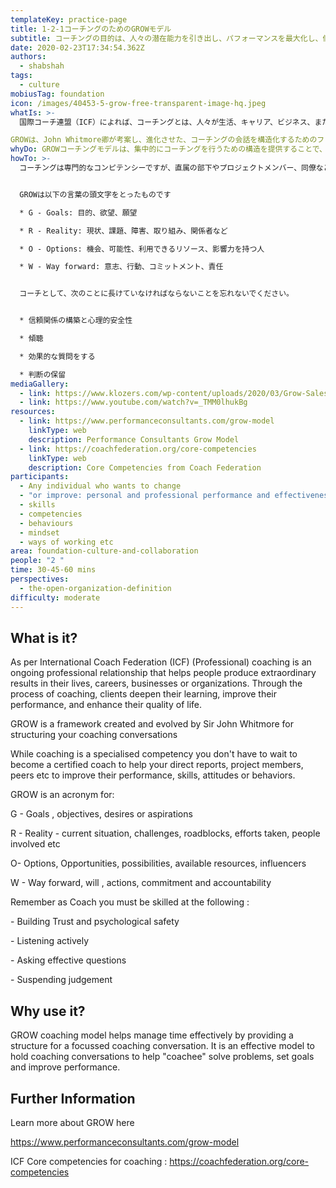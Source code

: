 ```yaml
---
templateKey: practice-page
title: 1-2-1コーチングのためのGROWモデル
subtitle: コーチングの目的は、人々の潜在能力を引き出し、パフォーマンスを最大化し、個人的および専門的な開発を促進することです。ここでは、コーチングのやり取りを構成するためのツールを紹介します。
date: 2020-02-23T17:34:54.362Z
authors:
  - shabshah
tags:
  - culture
mobiusTag: foundation
icon: /images/40453-5-grow-free-transparent-image-hq.jpeg
whatIs: >-
  国際コーチ連盟（ICF）によれば、コーチングとは、人々が生活、キャリア、ビジネス、または組織において並外れた結果を生み出すことを支援する継続的な専門的関係であるとされています。コーチングのプロセスを通じて、クライアントは学びを深め、パフォーマンスを向上させ、生活の質を高めることができます。

GROWは、John Whitmore卿が考案し、進化させた、コーチングの会話を構造化するためのフレームワークです。
whyDo: GROWコーチングモデルは、集中的にコーチングを行うための構造を提供することで、時間を効果的に管理することができます。コーチが問題を解決し、目標を設定し、パフォーマンスを向上させるための会話を行うための効果的なモデルです。
howTo: >-
  コーチングは専門的なコンピテンシーですが、直属の部下やプロジェクトメンバー、同僚などのパフォーマンス、スキル、態度、行動を向上させるために、認定コーチになる必要はありません。


  GROWは以下の言葉の頭文字をとったものです

  * G - Goals: 目的、欲望、願望

  * R - Reality: 現状、課題、障害、取り組み、関係者など

  * O - Options: 機会、可能性、利用できるリソース、影響力を持つ人

  * W - Way forward: 意志、行動、コミットメント、責任


  コーチとして、次のことに長けていなければならないことを忘れないでください。


  * 信頼関係の構築と心理的安全性

  * 傾聴

  * 効果的な質問をする

  * 判断の保留
mediaGallery:
  - link: https://www.klozers.com/wp-content/uploads/2020/03/Grow-Sales-Coaching-Model.jpg
  - link: https://www.youtube.com/watch?v=_TMM0lhukBg
resources:
  - link: https://www.performanceconsultants.com/grow-model
    linkType: web
    description: Performance Consultants Grow Model
  - link: https://coachfederation.org/core-competencies
    linkType: web
    description: Core Competencies from Coach Federation
participants:
  - Any individual who wants to change
  - "or improve: personal and professional performance and effectiveness"
  - skills
  - competencies
  - behaviours
  - mindset
  - ways of working etc
area: foundation-culture-and-collaboration
people: "2 "
time: 30-45-60 mins
perspectives:
  - the-open-organization-definition
difficulty: moderate
---
```

## What is it?

As per International Coach Federation (ICF)  (Professional) coaching is an ongoing professional relationship that helps people produce extraordinary results in their lives, careers, businesses or organizations. Through the process of coaching, clients deepen their learning, improve their performance, and enhance their quality of life.

GROW is a framework created and evolved by Sir John Whitmore for structuring your coaching conversations

While coaching is a specialised competency you don't have to wait to become a certified coach to help your direct reports, project members, peers etc to improve their performance, skills, attitudes or behaviors.

GROW is an acronym for:

G - Goals , objectives, desires or aspirations

R - Reality - current situation, challenges, roadblocks, efforts taken, people involved etc

O- Options, Opportunities, possibilities, available resources, influencers

W - Way forward, will , actions, commitment and accountability

Remember as Coach you must be skilled at the following :

\- Building Trust and psychological safety

\- Listening actively

\- Asking effective questions

\- Suspending judgement

## Why use it?

GROW coaching model helps manage time effectively by providing a structure for a focussed coaching conversation. It is an effective model to hold coaching conversations to help "coachee" solve  problems, set goals and  improve performance.



## Further Information

Learn more about GROW here

<https://www.performanceconsultants.com/grow-model>

ICF Core competencies for coaching : <https://coachfederation.org/core-competencies>
